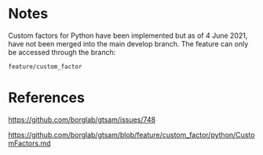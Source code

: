 

# Notes

Custom factors for Python have been implemented but as of 4 June 2021, have not been merged into the main develop branch. The feature can only be accessed through the branch: 

```
feature/custom_factor
```

# References


https://github.com/borglab/gtsam/issues/748

https://github.com/borglab/gtsam/blob/feature/custom_factor/python/CustomFactors.md